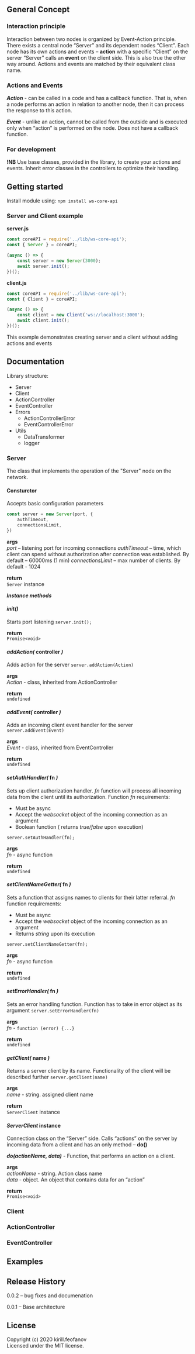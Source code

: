 ## General Concept

### Interaction principle  
Interaction between two nodes is organized by Event-Action principle. There exists a central node “Server” and its dependent nodes “Client”. Each node has its own actions and events – **action**  with a specific “Client” on the server “Server” calls an **event** on the client side. This is also true the other way around. Actions and events are matched by their equivalent class name.

### Actions and Events

***Action*** - can be called in a code and has a callback function. That is, when a node performs an action in relation to another node, then it can process the response to this action.

***Event*** - unlike an action, cannot be called from the outside and is executed only when “action” is performed on the node. Does not have a callback function.  

### For development

**!NB** Use base classes, provided in the library, to create your actions and events. Inherit error classes in the controllers to optimize their handling. 
## Getting started
Install module using: `npm install ws-core-api`

### Server and Client example
**server.js**
```javascript
const coreAPI = require('../lib/ws-core-api');
const { Server } = coreAPI;

(async () => {
    const server = new Server(3000);
    await server.init();
})();
```
**client.js**
```javascript
const coreAPI = require('../lib/ws-core-api');
const { Client } = coreAPI;

(async () => {
    const client = new Client('ws://localhost:3000');
    await client.init();
})();
```
This example demonstrates creating server and a client without adding actions and events
## Documentation  

Library structure:
- Server
- Client
- ActionController
- EventController
- Errors
  - ActionControllerError
  - EventControllerError
- Utils
  - DataTransformer
  - logger

### Server
The class that implements the operation of the "Server" node on the network.
#### Consturctor  
Accepts basic configuration parameters
```js
const server = new Server(port, {
    authTimeout,
    connectionsLimit,
})
```
**args**  
*port* – listening port for incoming connections
*authTimeout* – time, which client can spend without authorization after connection was established. By default – 60000ms (1 min)
*connectionsLimit* – max number of clients. By default - 1024

**return**  
`Server` instance

***Instance methods***  
#### *init()*  
Starts port listening
`server.init();`  

**return**  
`Promise<void>`

#### *addAction(* controller *)*
Adds action for the server
`server.addAction(Action)`  

**args**  
*Action* - class, inherited from ActionController

**return**  
`undefined`

#### *addEvent(* controller *)*
Adds an incoming client event handler for the server 
`server.addEvent(Event)`  

**args**  
*Event* - class, inherited from EventController

**return**  
`undefined`

#### *setAuthHandler(* fn *)*
Sets up client authorization handler. *fn* function will process all incoming data from the client until its authorization. Function *fn* requirements:
* Must be async
* Accept the *websocket* object of the incoming connection as an argument
* Boolean function ( returns *true/false* upon execution)

`server.setAuthHandler(fn);`  

**args**  
*fn* - async function  

**return**  
`undefined`

#### *setClientNameGetter(* fn *)*
Sets a function that assigns names to clients for their latter referral. *fn* function requirements:
* Must be async
* Accept the *websocket* object of the incoming connection as an argument
* Returns *string* upon its execution

`server.setClientNameGetter(fn);`  

**args**  
*fn* - async function  

**return**  
`undefined`

#### *setErrorHandler(* fn *)*
Sets an error handling function. Function has to take in error object as its argument `server.setErrorHandler(fn)`  

**args**  
*fn* - `function (error) {...}`

**return**  
`undefined`

#### *getClient(* name *)*
Returns a server client by its name. Functionality of the client will be described further
`server.getClient(name)`  

**args**  
*name* - string. assigned client name

**return**  
`ServerClient` instance

#### *ServerClient* instance
Connection class on the “Server” side. Calls “actions” on the server by incoming data from a client and has an only method – **do()**

***do(actionName, data)*** - Function, that performs an action on a client.

**args**  
*actionName* - string. Action class name  
*data* - object. An object that contains data for an “action”

**return**  
`Promise<void>`

### Client

### ActionController

### EventController

## Examples  

## Release History
0.0.2 – bug fixes and documenation  

0.0.1 – Base architecture  

## License
Copyright (c) 2020 kirill.feofanov  
Licensed under the MIT license.
